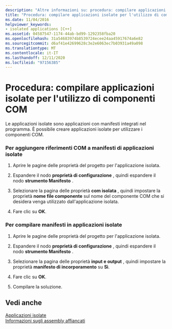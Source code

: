 ```yaml
---
description: "Altre informazioni su: procedura: compilare applicazioni isolate per l'utilizzo di componenti COM"
title: "Procedura: compilare applicazioni isolate per l'utilizzo di componenti COM"
ms.date: 11/04/2016
helpviewer_keywords:
- isolated applications [C++]
ms.assetid: 04587547-1174-44ab-bd99-1292358fba20
ms.openlocfilehash: 31a54683974b8539724ecee24aa45917674a6e82
ms.sourcegitcommit: d6af41e42699628c3e2e6063ec7b03931a49a098
ms.translationtype: MT
ms.contentlocale: it-IT
ms.lasthandoff: 12/11/2020
ms.locfileid: "97156385"
---
```

# <a name="how-to-build-isolated-applications-to-consume-com-components"></a>Procedura: compilare applicazioni isolate per l'utilizzo di componenti COM

Le applicazioni isolate sono applicazioni con manifesti integrati nel programma. È possibile creare applicazioni isolate per utilizzare i componenti COM.

### <a name="to-add-com-references-to-manifests-of-isolated-applications"></a>Per aggiungere riferimenti COM a manifesti di applicazioni isolate

1. Aprire le pagine delle proprietà del progetto per l'applicazione isolata.

1. Espandere il nodo **proprietà di configurazione** , quindi espandere il nodo **strumento Manifesto** .

1. Selezionare la pagina delle proprietà **com isolata** , quindi impostare la proprietà **nome file componente** sul nome del componente COM che si desidera venga utilizzato dall'applicazione isolata.

1. Fare clic su **OK**.

### <a name="to-build-manifests-into-isolated-applications"></a>Per compilare manifesti in applicazioni isolate

1. Aprire le pagine delle proprietà del progetto per l'applicazione isolata.

1. Espandere il nodo **proprietà di configurazione** , quindi espandere il nodo **strumento Manifesto** .

1. Selezionare la pagina delle proprietà **input e output** , quindi impostare la proprietà **manifesto di incorporamento** su **Sì**.

1. Fare clic su **OK**.

1. Compilare la soluzione.

## <a name="see-also"></a>Vedi anche

[Applicazioni isolate](/windows/win32/SbsCs/isolated-applications)<br/>
[Informazioni sugli assembly affiancati](/windows/win32/SbsCs/about-side-by-side-assemblies-)
